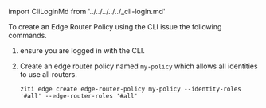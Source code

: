 
import CliLoginMd from '../../../../../_cli-login.md'

To create an Edge Router Policy using the CLI issue the following commands.

1. ensure you are logged in with the CLI.

    <CliLoginMd/>

1. Create an edge router policy named `my-policy` which allows all identities to use all routers.

    ```
    ziti edge create edge-router-policy my-policy --identity-roles '#all' --edge-router-roles '#all'
    ```
